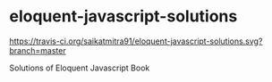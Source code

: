 # eloquent-javascript-solutions
https://travis-ci.org/saikatmitra91/eloquent-javascript-solutions.svg?branch=master

Solutions of Eloquent Javascript Book

